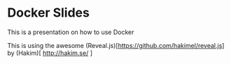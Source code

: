 Docker Slides
=============

This is a presentation on how to use Docker

This is using the awesome (Reveal.js)[https://github.com/hakimel/reveal.js] by (Hakim)[ http://hakim.se/ ]
